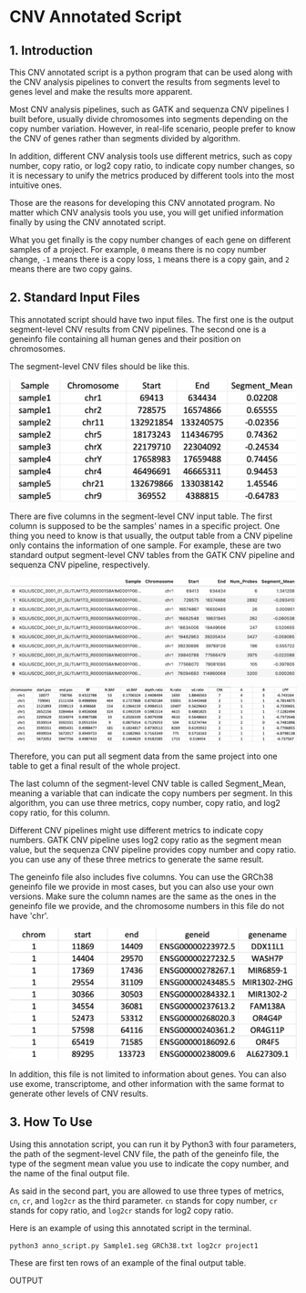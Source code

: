 # CNV Annotated Script 

## 1. Introduction

This CNV annotated script is a python program that can be used along with the CNV analysis pipelines to convert the results from segments level to genes level and make the results more apparent.

Most CNV analysis pipelines, such as GATK and sequenza CNV pipelines I built before, usually divide chromosomes into segments depending on the copy number variation. However, in real-life scenario, people prefer to know the CNV of genes rather than segments divided by algorithm.

In addition, different CNV analysis tools use different metrics, such as copy number, copy ratio, or log2 copy ratio, to indicate copy number changes, so it is necessary to unify the metrics produced by different tools into the most intuitive ones.

Those are the reasons for developing this CNV annotated program. No matter which CNV analysis tools you use, you will get unified information finally by using the CNV annotated script.

What you get finally is the copy number changes of each gene on different samples of a project. For example, `0` means there is no copy number change, `-1` means there is a copy loss, `1` means there is a copy gain, and `2` means there are two copy gains.

## 2. Standard Input Files

This annotated script should have two input files. The first one is the output segment-level CNV results from CNV pipelines. The second one is a geneinfo file containing all human genes and their position on chromosomes.

The segment-level CNV files should be like this.

![SEGIMAGE](https://github.com/DZBohan/CNV_annotated_script/blob/main/images/segfile_sample.png?raw=true)

There are five columns in the segment-level CNV input table. The first column is supposed to be the samples' names in a specific project. One thing you need to know is that usually, the output table from a CNV pipeline only contains the information of one sample. For example, these are two standard output segment-level CNV tables from the GATK CNV pipeline and sequenza CNV pipeline, respectively.

![GATK](https://github.com/DZBohan/CNV_annotated_script/blob/main/images/example_gatk.png?raw=true)

![SEQUENZA](https://github.com/DZBohan/CNV_annotated_script/blob/main/images/example_sqza.png?raw=true)

Therefore, you can put all segment data from the same project into one table to get a final result of the whole project.

The last column of the segment-level CNV table is called Segment_Mean, meaning a variable that can indicate the copy numbers per segment. In this algorithm, you can use three metrics, copy number, copy ratio, and log2 copy ratio, for this column. 

Different CNV pipelines might use different metrics to indicate copy numbers. GATK CNV pipeline uses log2 copy ratio as the segment mean value, but the sequenza CNV pipeline provides copy number and copy ratio. you can use any of these three metrics to generate the same result.

The geneinfo file also includes five columns. You can use the GRCh38 geneinfo file we provide in most cases, but you can also use your own versions. Make sure the column names are the same as the ones in the geneinfo file we provide, and the chromosome numbers in this file do not have 'chr'.

![GENEIUNFO](https://github.com/DZBohan/CNV_annotated_script/blob/main/images/geneinfo_file.png?raw=true)

In addition, this file is not limited to information about genes. You can also use exome, transcriptome, and other information with the same format to generate other levels of CNV results.

## 3. How To Use

Using this annotation script, you can run it by Python3 with four parameters, the path of the segment-level CNV file, the path of the geneinfo file, the type of the segment mean value you use to indicate the copy number, and the name of the final output file.

As said in the second part, you are allowed to use three types of metrics, `cn`, `cr`, and `log2cr` as the third parameter. `cn` stands for copy number, `cr` stands for copy ratio, and `log2cr` stands for log2 copy ratio.

Here is an example of using this annotated script in the terminal.

```
python3 anno_script.py Sample1.seg GRCh38.txt log2cr project1
```

These are first ten rows of an example of the final output table.

OUTPUT